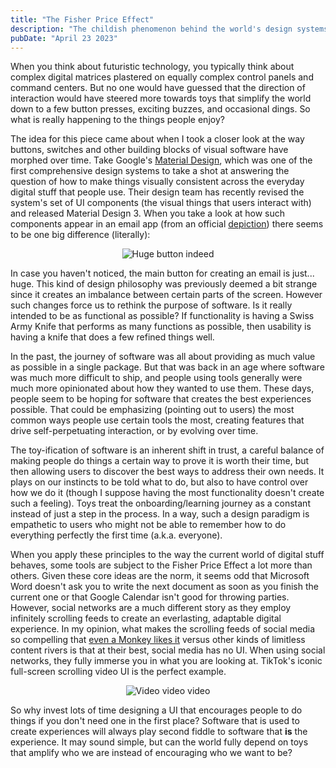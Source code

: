 ```yaml
---
title: "The Fisher Price Effect"
description: "The childish phenomenon behind the world's design systems"
pubDate: "April 23 2023"
---
```

When you think about futuristic technology, you typically think about complex digital matrices
plastered on equally complex control panels and command centers. But no one would have guessed that
the direction of interaction would have steered more towards toys that simplify the world down to
a few button presses, exciting buzzes, and occasional dings. So what is really happening to the 
things people enjoy?

The idea for this piece came about when I took a closer look at the way buttons, switches and other
building blocks of visual software have morphed over time. Take Google's 
[Material Design](https://material.io), which was one of the first comprehensive design systems 
to take a shot at answering the question of how to make things visually consistent across the 
everyday digital stuff that people use. Their design team has recently revised the system's set of 
UI components (the visual things that users interact with) and released Material Design 3. 
When you take a look at how such components appear in an email app (from an official 
[depiction](https://m3.material.io/components/floating-action-button/overview)) there seems to be 
one big difference (literally):
    
<p align="center">
  <img src="/materweial.png" alt="Huge button indeed"/>
</p>

In case you haven't noticed, the main button for creating an email is just... huge. This kind of
design philosophy was previously deemed a bit strange since it creates an imbalance between certain
parts of the screen. However such changes force us to rethink the purpose of software. Is it really
intended to be as functional as possible? If functionality is having a Swiss Army Knife that performs as
many functions as possible, then usability is having a knife that does a few refined things well.

In the past, the journey of software was all about providing as much value as possible in a single
package. But that was back in an age where software was much more difficult to ship, and people
using tools generally were much more opinionated about how they wanted to use them. These days,
people seem to be hoping for software that creates the best experiences possible. That could be
emphasizing (pointing out to users) the most common ways people use certain tools the most, creating
features that drive self-perpetuating interaction, or by evolving over time. 

The toy-ification of software is an inherent shift in trust, a careful balance of making people do
things a certain way to prove it is worth their time, but then allowing users to discover the best
ways to address their own needs. It plays on our instincts to be told what to do, but also to have
control over how we do it (though I suppose having the most functionality doesn't create such a
feeling). Toys treat the onboarding/learning journey as a constant instead of just a step in the
process. In a way, such a design paradigm is empathetic to users who might not be able to remember
how to do everything perfectly the first time (a.k.a. everyone).

When you apply these principles to the way the current world of digital stuff behaves, some tools 
are subject to the Fisher Price Effect a lot more than others. Given these core ideas are the norm,
it seems odd that Microsoft Word doesn't ask you to write the next document as soon as you finish 
the current one or that Google Calendar isn't good for throwing parties. However, social networks
are a much different story as they employ infinitely scrolling feeds to create an everlasting,
adaptable digital experience. In my opinion, what makes the scrolling feeds of social media so
compelling that [even a Monkey likes it](https://www.youtube.com/watch?v=XTiZqCQsfa8) versus
other kinds of limitless content rivers is that at their best, social media has no UI. When using
social networks, they fully immerse you in what you are looking at. TikTok's iconic full-screen
scrolling video UI is the perfect example. 

<p align="center">
  <img src="/tiktokin.png" alt="Video video video"/>
</p>

So why invest lots of time designing a UI that encourages people to do things if you 
don't need one in the first place? Software that is used to create experiences will always play 
second fiddle to software that **is** the experience. It may sound simple, but can the world fully
depend on toys that amplify who we are instead of encouraging who we want to be?

